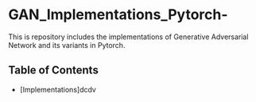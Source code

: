 # GAN_Implementations_Pytorch-
This is repository includes the implementations of Generative Adversarial Network and its variants in Pytorch. 
## Table of Contents
  * [Implementations]dcdv 
